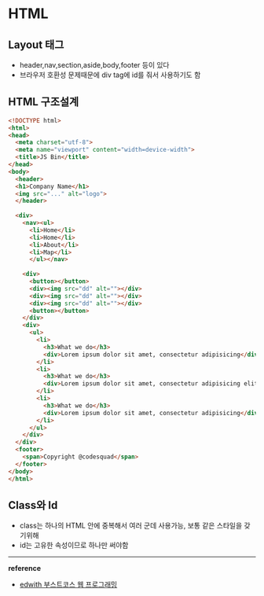 # HTML
## Layout 태그
- header,nav,section,aside,body,footer 등이 있다
- 브라우저 호환성 문제때문에 div tag에 id를 줘서 사용하기도 함

## HTML 구조설계
``` html
<!DOCTYPE html>
<html>
<head>
  <meta charset="utf-8">
  <meta name="viewport" content="width=device-width">
  <title>JS Bin</title>
</head>
<body>
  <header>
  <h1>Company Name</h1>
  <img src="..." alt="logo">
  </header>
  
  <div>  
    <nav><ul>
      <li>Home</li>
      <li>Home</li>
      <li>About</li>
      <li>Map</li>
      </ul></nav>
    
    <div>  
      <button></button>
      <div><img src="dd" alt=""></div>
      <div><img src="dd" alt=""></div>
      <div><img src="dd" alt=""></div>
      <button></button>
    </div>
    <div>
      <ul>
        <li>
          <h3>What we do</h3>
          <div>Lorem ipsum dolor sit amet, consectetur adipisicing</div>
        </li>
        <li>
          <h3>What we do</h3>
          <div>Lorem ipsum dolor sit amet, consectetur adipisicing elit. Similique accusamus, corporis, dolorum fugiat tenetur porro. Aspernatur commodi, ea suscipit non? Molestiae nulla explicabo debitis provident nostrum dolorem minima reiciendis suscipit?</div>
        </li>
        <li>
          <h3>What we do</h3>
          <div>Lorem ipsum dolor sit amet, consectetur adipisicing</div>
        </li>
      </ul>
    </div>
  </div>
  <footer>
    <span>Copyright @codesquad</span>
  </footer>
</body>
</html>
```
## Class와 Id
- class는 하나의 HTML 안에 중복해서 여러 군데 사용가능, 보통 같은 스타일을 갖기위해
- id는 고유한 속성이므로 하나만 써야함

---
__reference__
- [edwith 부스트코스 웹 프로그래밍](https://www.edwith.org/boostcourse-web/lecture/16668/)
